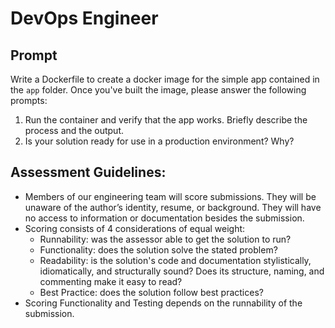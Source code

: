 # DevOps Engineer

## Prompt

Write a Dockerfile to create a docker image for the simple app contained in the `app` folder. Once you've built the image, please answer the following prompts: 
1. Run the container and verify that the app works. Briefly describe the process and the output.
2. Is your solution ready for use in a production environment? Why?

## Assessment Guidelines:
* Members of our engineering team will score submissions. They will be unaware of the author’s identity, resume, or background. They will have no access to information or documentation besides the submission.
* Scoring consists of 4 considerations of equal weight:
  * Runnability: was the assessor able to get the solution to run?
  * Functionality: does the solution solve the stated problem?
  * Readability: is the solution's code and documentation stylistically, idiomatically, and structurally sound? Does its structure, naming, and commenting make it easy to read?
  * Best Practice: does the solution follow best practices?
* Scoring Functionality and Testing depends on the runnability of the submission.
